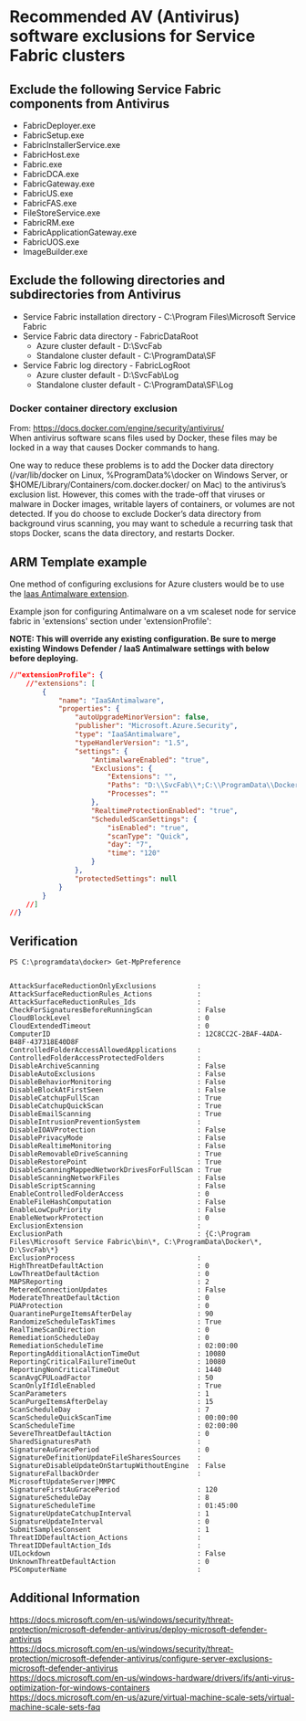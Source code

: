 # Recommended AV (Antivirus) software exclusions for Service Fabric clusters

## **Exclude the following Service Fabric components from Antivirus**

- FabricDeployer.exe
- FabricSetup.exe
- FabricInstallerService.exe
- FabricHost.exe
- Fabric.exe
- FabricDCA.exe
- FabricGateway.exe
- FabricUS.exe
- FabricFAS.exe
- FileStoreService.exe
- FabricRM.exe
- FabricApplicationGateway.exe
- FabricUOS.exe
- ImageBuilder.exe

## **Exclude the following directories and subdirectories from Antivirus**

- Service Fabric installation directory - C:\Program Files\\Microsoft Service Fabric
- Service Fabric data directory - FabricDataRoot  
  - Azure cluster default - D:\SvcFab  
  - Standalone cluster default - C:\ProgramData\SF  
- Service Fabric log directory - FabricLogRoot  
  - Azure cluster default - D:\SvcFab\Log  
  - Standalone cluster default - C:\ProgramData\SF\Log  

### **Docker container directory exclusion**

From: https://docs.docker.com/engine/security/antivirus/  
When antivirus software scans files used by Docker, these files may be locked in a way that causes Docker commands to hang.

One way to reduce these problems is to add the Docker data directory (/var/lib/docker on Linux, %ProgramData%\docker on Windows Server, or $HOME/Library/Containers/com.docker.docker/ on Mac) to the antivirus’s exclusion list. However, this comes with the trade-off that viruses or malware in Docker images, writable layers of containers, or volumes are not detected. If you do choose to exclude Docker’s data directory from background virus scanning, you may want to schedule a recurring task that stops Docker, scans the data directory, and restarts Docker.  

## ARM Template example  

One method of configuring exclusions for Azure clusters would be to use the [Iaas Antimalware extension](https://docs.microsoft.com/en-us/azure/virtual-machines/extensions/iaas-antimalware-windows).

Example json for configuring Antimalware on a vm scaleset node for service fabric in 'extensions' section under 'extensionProfile':  

**NOTE: This will override any existing configuration. Be sure to merge existing Windows Defender / IaaS Antimalware settings with below before deploying.**  

```json
//"extensionProfile": {
    //"extensions": [
        {
            "name": "IaaSAntimalware",
            "properties": {
                "autoUpgradeMinorVersion": false,
                "publisher": "Microsoft.Azure.Security",
                "type": "IaaSAntimalware",
                "typeHandlerVersion": "1.5",
                "settings": {
                    "AntimalwareEnabled": "true",
                    "Exclusions": {
                        "Extensions": "",
                        "Paths": "D:\\SvcFab\\*;C:\\ProgramData\\Docker\\*;C:\\Program Files\\Microsoft Service Fabric\\bin\\*",
                        "Processes": ""
                    },
                    "RealtimeProtectionEnabled": "true",
                    "ScheduledScanSettings": {
                        "isEnabled": "true",
                        "scanType": "Quick",
                        "day": "7",
                        "time": "120"
                    }
                },
                "protectedSettings": null
            }
        }
    //]
//}
```

## Verification

```text
PS C:\programdata\docker> Get-MpPreference


AttackSurfaceReductionOnlyExclusions          : 
AttackSurfaceReductionRules_Actions           : 
AttackSurfaceReductionRules_Ids               : 
CheckForSignaturesBeforeRunningScan           : False
CloudBlockLevel                               : 0
CloudExtendedTimeout                          : 0
ComputerID                                    : 12C8CC2C-2BAF-4ADA-B48F-437318E40D8F
ControlledFolderAccessAllowedApplications     : 
ControlledFolderAccessProtectedFolders        : 
DisableArchiveScanning                        : False
DisableAutoExclusions                         : False
DisableBehaviorMonitoring                     : False
DisableBlockAtFirstSeen                       : False
DisableCatchupFullScan                        : True
DisableCatchupQuickScan                       : True
DisableEmailScanning                          : True
DisableIntrusionPreventionSystem              : 
DisableIOAVProtection                         : False
DisablePrivacyMode                            : False
DisableRealtimeMonitoring                     : False
DisableRemovableDriveScanning                 : True
DisableRestorePoint                           : True
DisableScanningMappedNetworkDrivesForFullScan : True
DisableScanningNetworkFiles                   : False
DisableScriptScanning                         : False
EnableControlledFolderAccess                  : 0
EnableFileHashComputation                     : False
EnableLowCpuPriority                          : False
EnableNetworkProtection                       : 0
ExclusionExtension                            : 
ExclusionPath                                 : {C:\Program Files\Microsoft Service Fabric\bin\*, C:\ProgramData\Docker\*, D:\SvcFab\*}
ExclusionProcess                              : 
HighThreatDefaultAction                       : 0
LowThreatDefaultAction                        : 0
MAPSReporting                                 : 2
MeteredConnectionUpdates                      : False
ModerateThreatDefaultAction                   : 0
PUAProtection                                 : 0
QuarantinePurgeItemsAfterDelay                : 90
RandomizeScheduleTaskTimes                    : True
RealTimeScanDirection                         : 0
RemediationScheduleDay                        : 0
RemediationScheduleTime                       : 02:00:00
ReportingAdditionalActionTimeOut              : 10080
ReportingCriticalFailureTimeOut               : 10080
ReportingNonCriticalTimeOut                   : 1440
ScanAvgCPULoadFactor                          : 50
ScanOnlyIfIdleEnabled                         : True
ScanParameters                                : 1
ScanPurgeItemsAfterDelay                      : 15
ScanScheduleDay                               : 7
ScanScheduleQuickScanTime                     : 00:00:00
ScanScheduleTime                              : 02:00:00
SevereThreatDefaultAction                     : 0
SharedSignaturesPath                          : 
SignatureAuGracePeriod                        : 0
SignatureDefinitionUpdateFileSharesSources    : 
SignatureDisableUpdateOnStartupWithoutEngine  : False
SignatureFallbackOrder                        : MicrosoftUpdateServer|MMPC
SignatureFirstAuGracePeriod                   : 120
SignatureScheduleDay                          : 8
SignatureScheduleTime                         : 01:45:00
SignatureUpdateCatchupInterval                : 1
SignatureUpdateInterval                       : 0
SubmitSamplesConsent                          : 1
ThreatIDDefaultAction_Actions                 : 
ThreatIDDefaultAction_Ids                     : 
UILockdown                                    : False
UnknownThreatDefaultAction                    : 0
PSComputerName                                : 
```

## Additional Information  

https://docs.microsoft.com/en-us/windows/security/threat-protection/microsoft-defender-antivirus/deploy-microsoft-defender-antivirus  
https://docs.microsoft.com/en-us/windows/security/threat-protection/microsoft-defender-antivirus/configure-server-exclusions-microsoft-defender-antivirus  
https://docs.microsoft.com/en-us/windows-hardware/drivers/ifs/anti-virus-optimization-for-windows-containers  
https://docs.microsoft.com/en-us/azure/virtual-machine-scale-sets/virtual-machine-scale-sets-faq  
